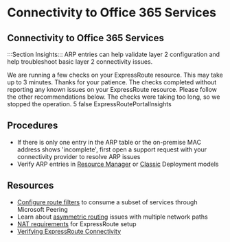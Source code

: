 <properties
  pagetitle="Connectivity to Office 365 Services"
  description="Connectivity to Office 365 Services - Apollo"
  service=""
  resource=""
  ms.author="mariliu"
  selfhelptype="apollo"
  supporttopicids="58c1793a-0b83-685f-4c4d-abf179c75521"
  productpesids="15480"
  cloudenvironments="public,fairfax,mooncake,blackforest,ussec,usnat"
  disableclouds=""
  articleid="edde1a16-df1f-489b-bfe9-308640c70a81"
  ownershipid="CloudNet_AzureExpressRoute"
  resourcerequired="True" />
# Connectivity to Office 365 Services
## Connectivity to Office 365 Services

:::Section Insights:::
ARP entries can help validate layer 2 configuration and help troubleshoot basic layer 2 connectivity issues.

<insight>
    <executionText>We are running a few checks on your ExpressRoute resource. This may take up to 3 minutes. Thanks for your patience.</executionText>
    <noResultText>The checks completed without reporting any known issues on your ExpressRoute resource. Please follow the other recommendations below.</noResultText>
    <timeoutText>The checks were taking too long, so we stopped the operation.</timeoutText>
    <maxInsightCount>5</maxInsightCount>
    <additionalInputsReq>false</additionalInputsReq>
    <symptomId>ExpressRoutePortalInsights</symptomId>
</insight>

## **Procedures**

* If there is only one entry in the ARP table or the on-premise MAC address shows 'incomplete', first open a support request with your connectivity provider to resolve ARP issues
* Verify ARP entries in [Resource Manager](https://docs.microsoft.com/azure/expressroute/expressroute-troubleshooting-arp-resource-manager) or [Classic](https://docs.microsoft.com/azure/expressroute/expressroute-troubleshooting-arp-classic) Deployment models

## **Resources**

* [Configure route filters](https://docs.microsoft.com/azure/expressroute/how-to-routefilter-portal) to consume a subset of services through Microsoft Peering
* Learn about [asymmetric routing](https://docs.microsoft.com/azure/expressroute/expressroute-asymmetric-routing) issues with multiple network paths
* [NAT requirements](https://docs.microsoft.com/azure/expressroute/expressroute-nat) for ExpressRoute setup
* [Verifying ExpressRoute Connectivity](https://docs.microsoft.com/azure/expressroute/expressroute-troubleshooting-expressroute-overview)